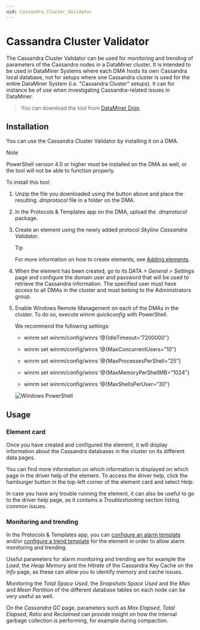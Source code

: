 ```yaml
---
uid: Cassandra_Cluster_Validator
---
```


# Cassandra Cluster Validator

The Cassandra Cluster Validator can be used for monitoring and trending of parameters of the Cassandra nodes in a DataMiner cluster. It is intended to be used in DataMiner Systems where each DMA hosts its own Cassandra local database, not for setups where one Cassandra cluster is used for the entire DataMiner System (i.e. "Cassandra Cluster" setups). It can for instance be of use when investigating Cassandra-related issues in DataMiner.

> You can download the tool from [DataMiner Dojo](https://community.dataminer.services/download/cassandraclustervalidator/).

## Installation

You can use the Cassandra Cluster Validator by installing it on a DMA.

> [!NOTE]
> PowerShell version 4.0 or higher must be installed on the DMA as well, or the tool will not be able to function properly.

To install this tool:

1. Unzip the file you downloaded using the button above and place the resulting *.dmprotocol* file in a folder on the DMA.

1. In the Protocols & Templates app on the DMA, upload the *.dmprotocol* package.

1. Create an element using the newly added protocol *Skyline Cassandra Validator*.

   > [!TIP]
   > For more information on how to create elements, see [Adding elements](xref:Adding_elements).

1. When the element has been created, go to its *DATA > General > Settings* page and configure the domain user and password that will be used to retrieve the Cassandra information. The specified user must have access to all DMAs in the cluster and must belong to the Administrators group.

1. Enable Windows Remote Management on each of the DMAs in the cluster. To do so, execute *winrm quickconfig* with PowerShell.

   We recommend the following settings:

   - winrm set winrm/config/winrs ‘@{IdleTimeout=”7200000″}

   - winrm set winrm/config/winrs ‘@{MaxConcurrentUsers=”10″}

   - winrm set winrm/config/winrs ‘@{MaxProcessesPerShell=”25″}

   - winrm set winrm/config/winrs ‘@{MaxMemoryPerShellMB=”1024″}

   - winrm set winrm/config/winrs ‘@{MaxShellsPerUser=”30″}

   ![Windows PowerShell](~/user-guide/images/Windows_PowerShell.png)

## Usage

### Element card

Once you have created and configured the element, it will display information about the Cassandra databases in the cluster on its different data pages.

You can find more information on which information is displayed on which page in the driver help of the element. To access the driver help, click the hamburger button in the top-left corner of the element card and select *Help*.

In case you have any trouble running the element, it can also be useful to go to the driver help page, as it contains a *Troubleshooting* section listing common issues.

### Monitoring and trending

In the Protocols & Templates app, you can [configure an alarm template](xref:Configuring_absolute_alarm_thresholds) and/or [configure a trend template](xref:Configuring_trend_templates) for the element in order to allow alarm monitoring and trending.

Useful parameters for alarm monitoring and trending are for example the *Load*, the *Heap Memory* and the *Hitrate* of the Cassandra Key Cache on the *Info* page, as these can allow you to identify memory and cache issues.

Monitoring the *Total Space Used*, the *Snapshots Space Used* and the *Max* and *Mean Partition* of the different database tables on each node can be very useful as well.

On the *Cassandra GC* page, parameters such as *Max Elapsed*, *Total Elapsed*, *Ratio* and *Reclaimed* can provide insight on how the internal garbage collection is performing, for example during compaction.
